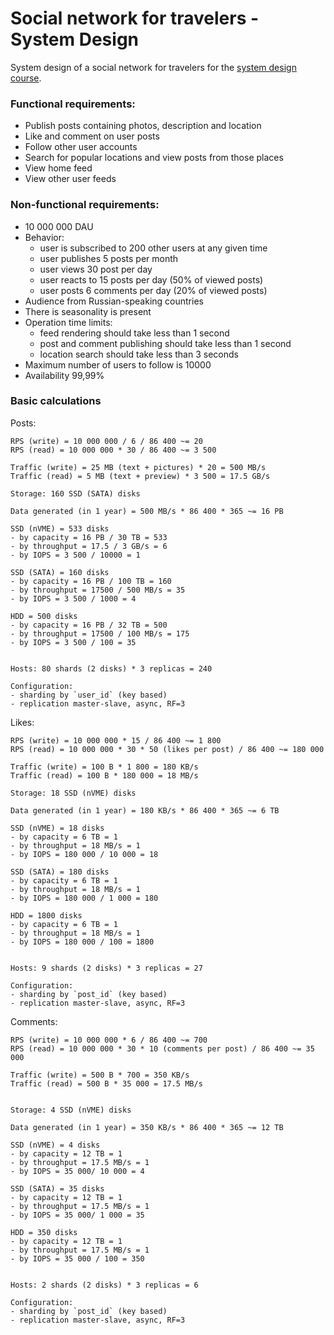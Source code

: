 # Social network for travelers - System Design

System design of a social network for travelers for the [system design course](https://balun.courses/courses/system_design).

### Functional requirements:
- Publish posts containing photos, description and location
- Like and comment on user posts
- Follow other user accounts
- Search for popular locations and view posts from those places
- View home feed
- View other user feeds


### Non-functional requirements:

- 10 000 000 DAU
- Behavior:
	- user is subscribed to 200 other users at any given time
	- user publishes 5 posts per month
	- user views 30 post per day
	- user reacts to 15 posts per day (50% of viewed posts)
	- user posts 6 comments per day (20% of viewed posts)
- Audience from Russian-speaking countries
- There is seasonality is present
- Operation time limits:
	- feed rendering should take less than 1 second
	- post and comment publishing should take less than 1 second
	- location search should take less than 3 seconds
- Maximum number of users to follow is 10000
- Availability 99,99%


### Basic calculations

Posts:

	RPS (write) = 10 000 000 / 6 / 86 400 ~= 20
	RPS (read) = 10 000 000 * 30 / 86 400 ~= 3 500

	Traffic (write) = 25 MB (text + pictures) * 20 = 500 MB/s
	Traffic (read) = 5 MB (text + preview) * 3 500 = 17.5 GB/s

	Storage: 160 SSD (SATA) disks

	Data generated (in 1 year) = 500 MB/s * 86 400 * 365 ~= 16 PB

	SSD (nVME) = 533 disks
	- by capacity = 16 PB / 30 TB = 533
	- by throughput = 17.5 / 3 GB/s = 6
	- by IOPS = 3 500 / 10000 = 1

	SSD (SATA) = 160 disks
	- by capacity = 16 PB / 100 TB = 160
	- by throughput = 17500 / 500 MB/s = 35
	- by IOPS = 3 500 / 1000 = 4

	HDD = 500 disks
	- by capacity = 16 PB / 32 TB = 500
	- by throughput = 17500 / 100 MB/s = 175
	- by IOPS = 3 500 / 100 = 35


	Hosts: 80 shards (2 disks) * 3 replicas = 240

	Configuration:
	- sharding by `user_id` (key based)
	- replication master-slave, async, RF=3

Likes:

	RPS (write) = 10 000 000 * 15 / 86 400 ~= 1 800
	RPS (read) = 10 000 000 * 30 * 50 (likes per post) / 86 400 ~= 180 000

	Traffic (write) = 100 B * 1 800 = 180 KB/s
	Traffic (read) = 100 B * 180 000 = 18 MB/s

	Storage: 18 SSD (nVME) disks

	Data generated (in 1 year) = 180 KB/s * 86 400 * 365 ~= 6 TB

	SSD (nVME) = 18 disks
	- by capacity = 6 TB = 1
	- by throughput = 18 MB/s = 1
	- by IOPS = 180 000 / 10 000 = 18

	SSD (SATA) = 180 disks
	- by capacity = 6 TB = 1
	- by throughput = 18 MB/s = 1
	- by IOPS = 180 000 / 1 000 = 180

	HDD = 1800 disks
	- by capacity = 6 TB = 1
	- by throughput = 18 MB/s = 1
	- by IOPS = 180 000 / 100 = 1800


	Hosts: 9 shards (2 disks) * 3 replicas = 27

	Configuration:
	- sharding by `post_id` (key based)
	- replication master-slave, async, RF=3

Comments:

	RPS (write) = 10 000 000 * 6 / 86 400 ~= 700
	RPS (read) = 10 000 000 * 30 * 10 (comments per post) / 86 400 ~= 35 000

	Traffic (write) = 500 B * 700 = 350 KB/s
	Traffic (read) = 500 B * 35 000 = 17.5 MB/s


	Storage: 4 SSD (nVME) disks

	Data generated (in 1 year) = 350 KB/s * 86 400 * 365 ~= 12 TB

	SSD (nVME) = 4 disks
	- by capacity = 12 TB = 1
	- by throughput = 17.5 MB/s = 1
	- by IOPS = 35 000/ 10 000 = 4

	SSD (SATA) = 35 disks
	- by capacity = 12 TB = 1
	- by throughput = 17.5 MB/s = 1
	- by IOPS = 35 000/ 1 000 = 35

	HDD = 350 disks
	- by capacity = 12 TB = 1
	- by throughput = 17.5 MB/s = 1
	- by IOPS = 35 000 / 100 = 350


	Hosts: 2 shards (2 disks) * 3 replicas = 6

	Configuration:
	- sharding by `post_id` (key based)
	- replication master-slave, async, RF=3

